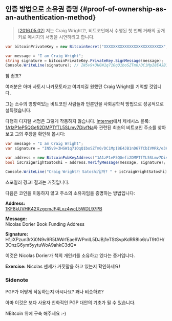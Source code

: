 ## 인증 방법으로 소유권 증명 {#proof-of-ownership-as-an-authentication-method}
> [[2016.05.02](https://www.youtube.com/watch?v=dZNtbAFnr-0)] 저는 Craig Wright고, 비트코인에서 수행된 첫 번째 거래의 공개 키로 메시지의 서명을 시연하려고 합니다.

```cs
var bitcoinPrivateKey = new BitcoinSecret("XXXXXXXXXXXXXXXXXXXXXXXXXX", Network.Main);

var message = "I am Craig Wright";
string signature = bitcoinPrivateKey.PrivateKey.SignMessage(message);
Console.WriteLine(signature); // IN5v9+3HGW1q71OqQ1boSZTm0/DCiMpI8E4JB1nD67TCbIVMRk/e3KrTT9GvOuu3NGN0w8R2lWOV2cxnBp+Of8c=
```  

참 쉽죠?

여러분은 아마 사토시 나카모토라고 여겨지길 원했던 Craig Wright를 기억할 것입니다.

그는 소수의 영향력있는 비트코인 사람들과 언론인을 사회공학적 방법으로 성공적으로 설득했습니다.

다행히 디지털 서명은 그렇게 작동하지 않습니다. [Internet](https://en.bitcoin.it/wiki/Genesis_block)에서 제네시스 블록: [1A1zP1eP5QGefi2DMPTfTL5SLmv7DivfNa](https://blockchain.info/address/1A1zP1eP5QGefi2DMPTfTL5SLmv7DivfNa)와 관련된 최초의 비트코인 주소를 찾아보고 그의 주장을 확인해 봅시다:

```cs
var message = "I am Craig Wright";
var signature = "IN5v9+3HGW1q71OqQ1boSZTm0/DCiMpI8E4JB1nD67TCbIVMRk/e3KrTT9GvOuu3NGN0w8R2lWOV2cxnBp+Of8c=";

var address = new BitcoinPubKeyAddress("1A1zP1eP5QGefi2DMPTfTL5SLmv7DivfNa", Network.Main);
bool isCraigWrightSatoshi = address.VerifyMessage(message, signature);

Console.WriteLine("Craig Wright가 Satoshi일까? " + isCraigWrightSatoshi);
```  

스포일러 경고! 결과는 거짓입니다.

다음은 코인을 이동하지 않고 주소의 소유자임을 증명하는 방법입니다:

**Address:**  
[1KF8kUVHK42XzgcmJF4Lxz4wcL5WDL97PB](https://blockchain.info/address/1KF8kUVHK42XzgcmJF4Lxz4wcL5WDL97PB)  

**Message:**  
Nicolas Dorier Book Funding Address  

**Signature:**  
H1jiXPzun3rXi0N9v9R5fAWrfEae9WPmlL5DJBj1eTStSvpKdRR8Io6/uT9tGH/3OnzG6ym5yytuWoA9ahkC3dQ=  

이것은 Nicolas Dorier가 책의 개인키를 소유하고 있다는 증거입니다.

**Exercise:** Nicolas 센세가 거짓말을 하고 있는지 확인하세요!

### Sidenote

PGP가 어떻게 작동하는지 아시나요? 꽤나 비슷하죠?

아마 이것은 보다 사용자 친화적인 PGP 대안의 기초가 될 수 있습니다.

NBitcoin 위에 구축 해주세요 :-)

